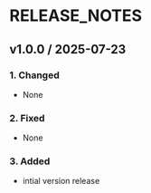 # RELEASE_NOTES

## v1.0.0 / 2025-07-23
### 1. Changed
- None
### 2. Fixed
- None
### 3. Added
- intial version release
